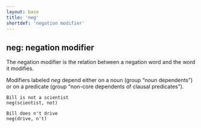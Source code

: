 ```yaml
---
layout: base
title: 'neg'
shortdef: 'negation modifier'
---
```


## neg: negation modifier

The negation modifier is the relation between a negation word and the
word it modifies.

Modifiers labeled *neg* depend either on a noun (group “noun dependents”) or on a predicate (group “non-core dependents of clausal predicates”).

~~~ sdparse
Bill is not a scientist
neg(scientist, not)
~~~

~~~ sdparse
Bill does n't drive
neg(drive, n't)
~~~
